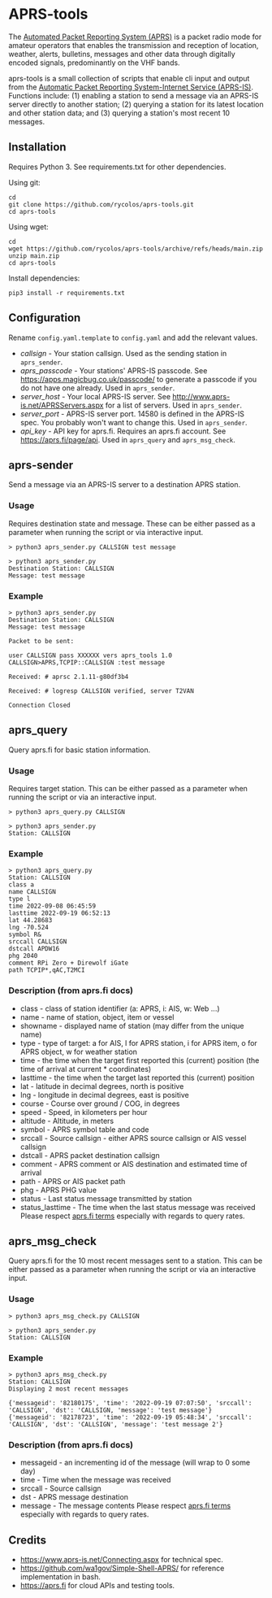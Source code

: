 # APRS-tools
The [Automated Packet Reporting System (APRS)](http://www.aprs.org) is a packet radio mode for amateur operators that enables the transmission and reception of location, weather, alerts, bulletins, messages and other data through digitally encoded signals, predominantly on the VHF bands.

aprs-tools is a small collection of scripts that enable cli input and output from the [Automatic Packet Reporting System-Internet Service (APRS-IS)](http://www.aprs-is.net). Functions include: (1) enabling a station to send a message via an APRS-IS server directly to another station; (2) querying a station for its latest location and other station data; and (3) querying a station's most recent 10 messages.
## Installation
Requires Python 3. See requirements.txt for other dependencies.

Using git:
```
cd
git clone https://github.com/rycolos/aprs-tools.git
cd aprs-tools
```
Using wget:
```
cd
wget https://github.com/rycolos/aprs-tools/archive/refs/heads/main.zip
unzip main.zip
cd aprs-tools
```
Install dependencies:
```
pip3 install -r requirements.txt
```
## Configuration
Rename `config.yaml.template` to `config.yaml` and add the relevant values.
* *callsign* - Your station callsign. Used as the sending station in `aprs_sender`.
* *aprs_passcode* - Your stations' APRS-IS passcode. See <https://apps.magicbug.co.uk/passcode/> to generate a passcode if you do not have one already. Used in `aprs_sender`.
* *server_host* - Your local APRS-IS server. See <http://www.aprs-is.net/APRSServers.aspx> for a list of servers. Used in `aprs_sender`.
* *server_port* - APRS-IS server port. 14580 is defined in the APRS-IS spec. You probably won't want to change this. Used in `aprs_sender`.
* *api_key* - API key for aprs.fi. Requires an aprs.fi account. See <https://aprs.fi/page/api>. Used in `aprs_query` and `aprs_msg_check`.
## aprs-sender
Send a message via an APRS-IS server to a destination APRS station.
### Usage
Requires destination state and message. These can be either passed as a parameter when running the script or via interactive input.
```
> python3 aprs_sender.py CALLSIGN test message

> python3 aprs_sender.py
Destination Station: CALLSIGN
Message: test message
```
### Example
```
> python3 aprs_sender.py
Destination Station: CALLSIGN
Message: test message

Packet to be sent:
 
user CALLSIGN pass XXXXXX vers aprs_tools 1.0
CALLSIGN>APRS,TCPIP::CALLSIGN :test message

Received: # aprsc 2.1.11-g80df3b4

Received: # logresp CALLSIGN verified, server T2VAN

Connection Closed
```
## aprs_query
Query aprs.fi for basic station information.
### Usage
Requires target station. This can be either passed as a parameter when running the script or via an interactive input.
```
> python3 aprs_query.py CALLSIGN

> python3 aprs_sender.py
Station: CALLSIGN
```
### Example
```
> python3 aprs_query.py
Station: CALLSIGN
class a
name CALLSIGN
type l
time 2022-09-08 06:45:59
lasttime 2022-09-19 06:52:13
lat 44.28683
lng -70.524
symbol R&
srccall CALLSIGN
dstcall APDW16
phg 2040
comment RPi Zero + Direwolf iGate
path TCPIP*,qAC,T2MCI
```
### Description (from aprs.fi docs)
* class - class of station identifier (a: APRS, i: AIS, w: Web ...)
* name - name of station, object, item or vessel
* showname - displayed name of station (may differ from the unique name)
* type - type of target: a for AIS, l for APRS station, i for APRS item, o for APRS object, w for weather station
* time - the time when the target first reported this (current) position (the time of arrival at current * coordinates)
* lasttime - the time when the target last reported this (current) position
* lat - latitude in decimal degrees, north is positive
* lng - longitude in decimal degrees, east is positive
* course - Course over ground / COG, in degrees
* speed - Speed, in kilometers per hour
* altitude - Altitude, in meters
* symbol - APRS symbol table and code
* srccall - Source callsign - either APRS source callsign or AIS vessel callsign
* dstcall - APRS packet destination callsign
* comment - APRS comment or AIS destination and estimated time of arrival
* path - APRS or AIS packet path
* phg - APRS PHG value
* status - Last status message transmitted by station
* status_lasttime - The time when the last status message was received
Please respect [aprs.fi terms](https://aprs.fi/page/api) especially with regards to query rates.
## aprs_msg_check
Query aprs.fi for the 10 most recent messages sent to a station. This can be either passed as a parameter when running the script or via an interactive input.
### Usage
```
> python3 aprs_msg_check.py CALLSIGN

> python3 aprs_sender.py
Station: CALLSIGN
```
### Example
```
> python3 aprs_msg_check.py
Station: CALLSIGN
Displaying 2 most recent messages 

{'messageid': '82180175', 'time': '2022-09-19 07:07:50', 'srccall': 'CALLSIGN', 'dst': 'CALLSIGN, 'message': 'test message'}
{'messageid': '82178723', 'time': '2022-09-19 05:48:34', 'srccall': 'CALLSIGN', 'dst': 'CALLSIGN', 'message': 'test message 2'}
```
### Description (from aprs.fi docs)
* messageid - an incrementing id of the message (will wrap to 0 some day)
* time - Time when the message was received
* srccall - Source callsign
* dst - APRS message destination
* message - The message contents
Please respect [aprs.fi terms](https://aprs.fi/page/api) especially with regards to query rates.
## Credits 
* <https://www.aprs-is.net/Connecting.aspx> for technical spec.
* <https://github.com/wa1gov/Simple-Shell-APRS/> for reference implementation in bash.
* <https://aprs.fi> for cloud APIs and testing tools.

